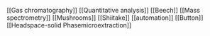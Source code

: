 [[Gas chromatography]]
[[Quantitative analysis]]
[[Beech]]
[[Mass spectrometry]]
[[Mushrooms]]
[[Shiitake]]
[[automation]]
[[Button]]
[[Headspace-solid Phasemicroextraction]]
